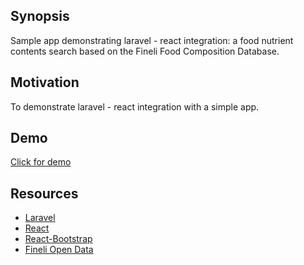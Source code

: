 ## Synopsis

Sample app demonstrating laravel - react integration: a food nutrient contents search based on the Fineli Food Composition Database.

## Motivation

To demonstrate laravel - react integration with a simple app.

## Demo

[Click for demo](http://demo.food-information.akuparviainen.fi/)

## Resources

+ [Laravel](https://laravel.com/)
+ [React](https://facebook.github.io/react/)
+ [React-Bootstrap](https://react-bootstrap.github.io/)
+ [Fineli Open Data](https://fineli.fi/fineli/en/ohje/19)